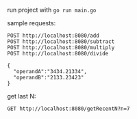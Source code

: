 
run project with `go run main.go`

sample requests:

```
POST http://localhost:8080/add
POST http://localhost:8080/subtract
POST http://localhost:8080/multiply
POST http://localhost:8080/divide

{
  "operandA":"3434.21334",
  "operandB":"2133.23423"
}
```

get last N:

```
GET http://localhost:8080/getRecentN?n=7
```
